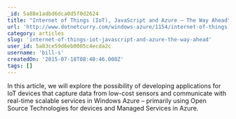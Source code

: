 ```yaml
---
_id: 5a88e1adbd6dca0d5f0d2624
title: "Internet of Things (IoT), JavaScript and Azure – The Way Ahead"
url: 'http://www.dotnetcurry.com/windows-azure/1154/internet-of-things-iot-javascript-nodejs-azure'
category: articles
slug: 'internet-of-things-iot-javascript-and-azure-the-way-ahead'
user_id: 5a83ce59d6eb0005c4ecda2c
username: 'bill-s'
createdOn: '2015-07-18T08:40:46.000Z'
tags: []
---
```


In this article, we will explore the possibility of developing applications for IoT devices that capture data from low-cost sensors and communicate with real-time scalable services in Windows Azure – primarily using Open Source Technologies for devices and Managed Services in Azure.
